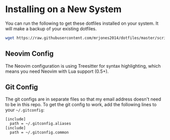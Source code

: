 # Installing on a New System

You can run the following to get these dotfiles installed on your system. It will make a backup of your existing dotfiles.

```sh
wget https://raw.githubusercontent.com/mrjones2014/dotfiles/master/scripts/config-init | bash
```

## Neovim Config

The Neovim configuration is using Treesitter for syntax highlighting, which means you need
Neovim with Lua support (0.5+).

## Git Config

The git configs are in separate files so that my email address doesn't need to be in this repo.
To get the git config to work, add the following lines to your `~/.gitconfig`:

```
[include]
  path = ~/.gitconfig.aliases
[include]
  path = ~/.gitconfig.common
```
